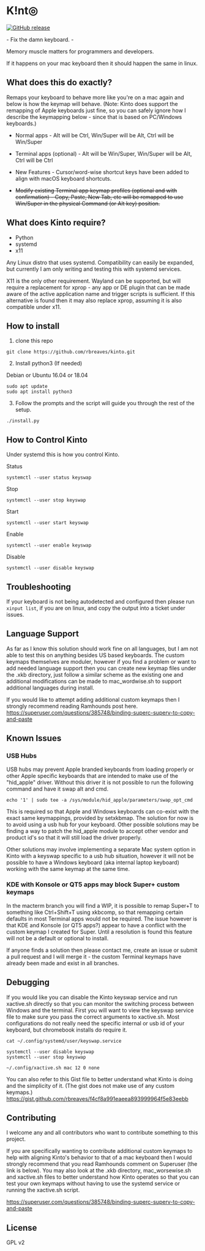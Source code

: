# K!nt◎
[![GitHub release](https://img.shields.io/github/release/rbreaves/kinto.svg)](https://github.com/rbreaves/kinto/releases)

\- Fix the damn keyboard. -

Memory muscle matters for programmers and developers.

If it happens on your mac keyboard then it should happen the same in linux.

## What does this do exactly?

Remaps your keyboard to behave more like you're on a mac again and below is how the keymap will behave. (Note: Kinto does support the remapping of Apple keyboards just fine, so you can safely ignore how I describe the keymapping below - since that is based on PC/Windows keyboards.)

- Normal apps - Alt will be Ctrl, Win/Super will be Alt, Ctrl will be Win/Super

- Terminal apps (optional) - Alt will be Win/Super, Win/Super will be Alt, Ctrl will be Ctrl

- New Features - Cursor/word-wise shortcut keys have been added to align with macOS keyboard shortcuts.

- ~~Modify existing Terminal app keymap profiles (optional and with confirmation) - Copy, Paste, New Tab, etc will be remapped to use Win/Super in the physical Command (or Alt key) position.~~

## What does Kinto require?

- Python
- systemd
- x11

Any Linux distro that uses systemd. Compatibility can easily be expanded, but currently I am only writing and testing this with systemd services.

X11 is the only other requirement. Wayland can be supported, but will require a replacement for xprop - any app or DE plugin that can be made aware of the active application name and trigger scripts is sufficient. If this alternative is found then it may also replace xprop, assuming it is also compatible under x11.

## How to install

1. clone this repo
```
git clone https://github.com/rbreaves/kinto.git
```
2. Install python3 (If needed)

Debian or Ubuntu 16.04 or 18.04
```
sudo apt update
sudo apt install python3
```

3. Follow the prompts and the script will guide you through the rest of the setup.
```
./install.py
```

## How to Control Kinto

Under systemd this is how you control Kinto.

Status
```
systemctl --user status keyswap
```

Stop
```
systemctl --user stop keyswap
```

Start
```
systemctl --user start keyswap
```

Enable
```
systemctl --user enable keyswap
```

Disable
```
systemctl --user disable keyswap
```

## Troubleshooting
If your keyboard is not being autodetected and configured then please run `xinput list`, if you are on linux, and copy the output into a ticket under issues.

## Language Support
As far as I know this solution should work fine on all languages, but I am not able to test this on anything besides US based keyboards. The custom keymaps themselves are moduler, however if you find a problem or want to add needed language support then you can create new keymap files under the .xkb directory, just follow a similar scheme as the existing one and additional modifications can be made to mac_wordwise.sh to support additional languages during install.

If you would like to attempt adding additional custom keymaps then I strongly recommend reading Ramhounds post here.
https://superuser.com/questions/385748/binding-superc-superv-to-copy-and-paste


## Known Issues

### USB Hubs

USB hubs may prevent Apple branded keyboards from loading properly or other Apple specific keyboards that are intended to make use of the "hid_apple" driver. Without this driver it is not possible to run the following command and have it swap alt and cmd.

```
echo '1' | sudo tee -a /sys/module/hid_apple/parameters/swap_opt_cmd
```

This is required so that Apple and Windows keyboards can co-exist with the exact same keymappings, provided by setxkbmap. The solution for now is to avoid using a usb hub for your keyboard. Other possible solutions may be finding a way to patch the hid_apple module to accept other vendor and product id's so that it will still load the driver properly.

Other solutions may involve implementing a separate Mac system option in Kinto with a keyswap specific to a usb hub situation, however it will not be possible to have a Windows keyboard (aka internal laptop keyboard) working with the same keymap at the same time.

### KDE with Konsole or QT5 apps may block Super+ custom keymaps

In the macterm branch you will find a WIP, it is possible to remap Super+T to something like Ctrl+Shift+T using xkbcomp, so that remapping certain defaults in most Terminal apps would not be required. The issue however is that KDE and Konsole (or QT5 apps?) appear to have a conflict with the custom keymap I created for Super. Until a resolution is found this feature will not be a default or optional to install.

If anyone finds a solution then please contact me, create an issue or submit a pull request and I will merge it - the custom Terminal keymaps have already been made and exist in all branches.

## Debugging

If you would like you can disable the Kinto keyswap service and run xactive.sh directly so that you can monitor the switching process between Windows and the terminal. First you will want to view the keyswap service file to make sure you pass the correct arguments to xactive.sh. Most configurations do not really need the specific internal or usb id of your keyboard, but chromebook installs do require it.

```
cat ~/.config/systemd/user/keyswap.service
```

```
systemctl --user disable keyswap
systemctl --user stop keyswap

~/.config/xactive.sh mac 12 0 none
```

You can also refer to this Gist file to better understand what Kinto is doing and the simplicity of it. (The gist does not make use of any custom keymaps.)
https://gist.github.com/rbreaves/f4cf8a991eaeea893999964f5e83eebb

## Contributing

I welcome any and all contributors who want to contribute something to this project.

If you are specifically wanting to contribute additional custom keymaps to help with aligning Kinto's behavior to that of a mac keyboard then I would strongly recommend that you read Ramhounds comment on Superuser (the link is below). You may also look at the .xkb directory, mac_worsewise.sh and xactive.sh files to better understand how Kinto operates so that you can test your own keymaps without having to use the systemd service or running the xactive.sh script.

https://superuser.com/questions/385748/binding-superc-superv-to-copy-and-paste

## License

GPL v2
